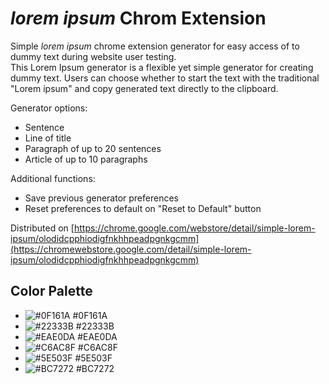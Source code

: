 # _lorem ipsum_ Chrom Extension

Simple _lorem ipsum_ chrome extension generator for easy access of to dummy text during website user testing.  
This Lorem Ipsum generator is a flexible yet simple generator for creating dummy text. Users can choose whether to start the text with the traditional "Lorem ipsum" and copy generated text directly to the clipboard.  

Generator options:
- Sentence 
- Line of title 
- Paragraph of up to 20 sentences 
- Article of up to 10 paragraphs

Additional functions:
- Save previous generator preferences
- Reset preferences to default on "Reset to Default" button

Distributed on [https://chrome.google.com/webstore/detail/simple-lorem-ipsum/olodidcpphiodigfnkhhpeadpgnkgcmm](https://chromewebstore.google.com/detail/simple-lorem-ipsum/olodidcpphiodigfnkhhpeadpgnkgcmm)

## Color Palette

- ![#0F161A](https://placehold.co/15x15/0F161A/0F161A) #0F161A
- ![#22333B](https://placehold.co/15x15/22333B/22333B) #22333B
- ![#EAE0DA](https://placehold.co/15x15/EAE0DA/EAE0DA) #EAE0DA
- ![#C6AC8F](https://placehold.co/15x15/C6AC8F/C6AC8F) #C6AC8F
- ![#5E503F](https://placehold.co/15x15/5E503F/5E503F) #5E503F
- ![#BC7272](https://placehold.co/15x15/BC7272/BC7272) #BC7272
